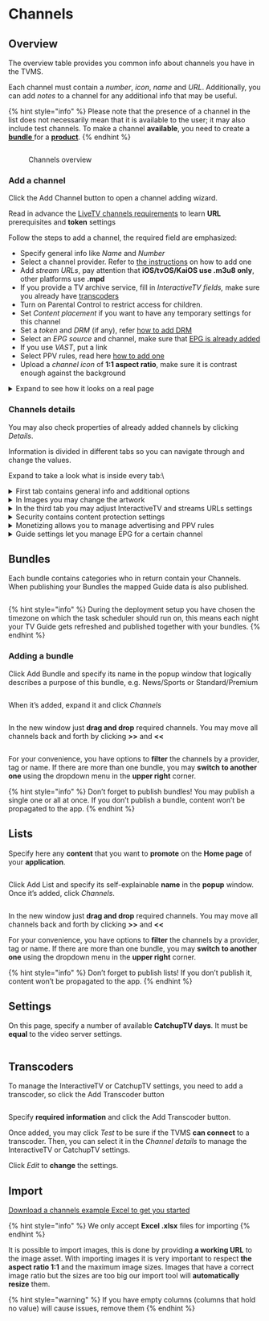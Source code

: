 # Channels

## Overview

The overview table provides you common info about channels you have in the TVMS.

Each channel must contain a _number_, _icon_, _name_ and _URL_. Additionally, you can add _notes_ to a channel for any additional info that may be useful.

{% hint style="info" %}
Please note that the presence of a channel in the list does not necessarily mean that it is available to the user; it may also include test channels. To make a channel **available**, you need to create a [**bundle** ](https://mwaretv.atlassian.net/wiki/spaces/TM/pages/46071839)for a [**product**](https://mwaretv.atlassian.net/wiki/spaces/TM/pages/46563550).
{% endhint %}

<figure><img src="../../.gitbook/assets/Без имени.png" alt=""><figcaption><p>Channels overview</p></figcaption></figure>

### Add a channel

Click the Add Channel button to open a channel adding wizard.

Read in advance the [LiveTV channels requirements](https://mwaretv.atlassian.net/wiki/pages/createpage.action?spaceKey=TM\&title=LiveTV%20Channels\&linkCreation=true\&fromPageId=45645827) to learn **URL** prerequisites and **token** settings

Follow the steps to add a channel, the required field are emphasized:

* Specify general info like _Name_ and _Number_
* Select a channel provider. Refer to [the instructions](https://mwaretv.atlassian.net/wiki/spaces/TM/pages/46170384) on how to add one
* Add _stream URLs_, pay attention that **iOS/tvOS/KaiOS use .m3u8 only**, other platforms use **.mpd**
* If you provide a TV archive service, fill in _InteractiveTV fields,_ make sure you already have [transcoders](https://mwaretv.atlassian.net/wiki/spaces/TM/pages/46170185)
* Turn on Parental Control to restrict access for children.
* Set _Content placement_ if you want to have any temporary settings for this channel
* Set a _token_ and _DRM_ (if any), refer [how to add DRM](https://mwaretv.atlassian.net/wiki/spaces/TM/pages/45645893)
* Select an _EPG source_ and channel, make sure that [EPG is already added](https://mwaretv.atlassian.net/wiki/spaces/TM/pages/45580299)
* If you use _VAST_, put a link
* Select PPV rules, read here [how to add one](https://mwaretv.atlassian.net/wiki/spaces/TM/pages/46170145)
* Upload a _channel icon_ of **1:1 aspect ratio**, make sure it is contrast enough against the background

<details>

<summary>Expand to see how it looks on a real page</summary>

![](<../../.gitbook/assets/Без имени (4).png>)

</details>

### Channels details

You may also check properties of already added channels by clicking _Details_.

Information is divided in different tabs so you can navigate through and change the values.

Expand to take a look what is inside every tab:\\

<details>

<summary>First tab contains general info and additional options</summary>

<img src="../../.gitbook/assets/Channels details.png" alt="" data-size="original">

</details>

<details>

<summary>In Images you may change the artwork</summary>

<img src="../../.gitbook/assets/Channels details Images.png" alt="" data-size="original">

</details>

<details>

<summary>In the third tab you may adjust InteractiveTV and streams URLs settings</summary>

<img src="../../.gitbook/assets/Channels details Streams.png" alt="" data-size="original">

</details>

<details>

<summary>Security contains content protection settings</summary>

<img src="../../.gitbook/assets/Channels details Security.png" alt="" data-size="original">

</details>

<details>

<summary>Monetizing allows you to manage advertising and PPV rules</summary>

<img src="../../.gitbook/assets/Channels details Monetizing.png" alt="" data-size="original">

</details>

<details>

<summary>Guide settings let you manage EPG for a certain channel</summary>

<img src="../../.gitbook/assets/Channels details Guide.png" alt="" data-size="original">

</details>

## Bundles

Each bundle contains categories who in return contain your Channels. When publishing your Bundles the mapped Guide data is also published.

<figure><img src="../../.gitbook/assets/Без имени (50).png" alt=""><figcaption></figcaption></figure>

{% hint style="info" %}
During the deployment setup you have chosen the timezone on which the task scheduler should run on, this means each night your TV Guide gets refreshed and published together with your bundles.
{% endhint %}



### Adding a bundle

Click Add Bundle and specify its name in the popup window that logically describes a purpose of this bundle, e.g. News/Sports or Standard/Premium

<figure><img src="../../.gitbook/assets/Без имени (51).png" alt=""><figcaption></figcaption></figure>

When it’s added, expand it and click _Channels_

<figure><img src="../../.gitbook/assets/Без имени (52).png" alt=""><figcaption></figcaption></figure>

In the new window just **drag and drop** required channels. You may move all channels back and forth by clicking **>>** and **<<**

<figure><img src="../../.gitbook/assets/Без имени (53).png" alt=""><figcaption></figcaption></figure>

For your convenience, you have options to **filter** the channels by a provider, tag or name. If there are more than one bundle, you may **switch to another one** using the dropdown menu in the **upper right** corner.

{% hint style="info" %}
Don’t forget to publish bundles! You may publish a single one or all at once. If you don’t publish a bundle, content won’t be propagated to the app.
{% endhint %}



## Lists

Specify here any **content** that you want to **promote** on the **Home page** of your **application**.

<figure><img src="../../.gitbook/assets/Без имени (54).png" alt=""><figcaption></figcaption></figure>

Click Add List and specify its self-explainable **name** in the **popup** window. Once it’s added, click _Channels_.

<figure><img src="../../.gitbook/assets/Без имени (55).png" alt=""><figcaption></figcaption></figure>

In the new window just **drag and drop** required channels. You may move all channels back and forth by clicking **>>** and **<<**

For your convenience, you have options to **filter** the channels by a provider, tag or name. If there are more than one bundle, you may **switch to another one** using the dropdown menu in the **upper right** corner.

{% hint style="info" %}
Don’t forget to publish lists! If you don’t publish it, content won’t be propagated to the app.
{% endhint %}



## Settings

On this page, specify a number of available **CatchupTV days**. It must be **equal** to the video server settings.

<figure><img src="../../.gitbook/assets/Без имени (56).png" alt=""><figcaption></figcaption></figure>



## Transcoders

To manage the InteractiveTV or CatchupTV settings, you need to add a transcoder, so click the Add Transcoder button

<figure><img src="../../.gitbook/assets/Без имени (57).png" alt=""><figcaption></figcaption></figure>

Specify **required information** and click the Add Transcoder button.

Once added, you may click _Test_ to be sure if the TVMS **can connect** to a transcoder. Then, you can select it in the _Channel details_ to manage the InteractiveTV or CatchupTV settings.

Click _Edit_ to **change** the settings.



## Import

[Download a channels example Excel to get you started](https://cloudtv.akamaized.net/donotremove/tvms/examples/Excels/Channels_.xlsx)

{% hint style="info" %}
We only accept **Excel .xlsx** files for importing
{% endhint %}

It is possible to import images, this is done by providing **a working URL** to the image asset. With importing images it is very important to respect **the aspect ratio 1:1** and the maximum image sizes. Images that have a correct image ratio but the sizes are too big our import tool will **automatically resize** them.

{% hint style="warning" %}
If you have empty columns (columns that hold no value) will cause issues, remove them
{% endhint %}
